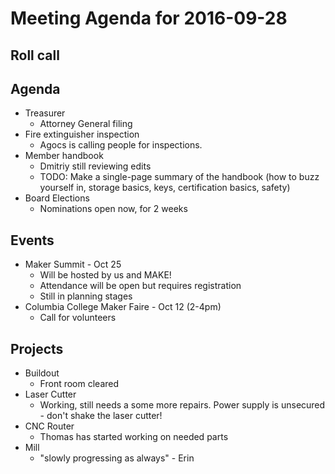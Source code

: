 Meeting Agenda for 2016-09-28
==============================

Roll call
---------

Agenda
------
- Treasurer
  - Attorney General filing
- Fire extinguisher inspection
  - Agocs is calling people for inspections.
- Member handbook
  - Dmitriy still reviewing edits
  - TODO: Make a single-page summary of the handbook (how to buzz yourself in, storage basics, keys, certification basics, safety)
- Board Elections
  - Nominations open now, for 2 weeks

Events
------
- Maker Summit - Oct 25
  - Will be hosted by us and MAKE!
  - Attendance will be open but requires registration
  - Still in planning stages
- Columbia College Maker Faire - Oct 12 (2-4pm)
  - Call for volunteers

Projects
--------
- Buildout
  - Front room cleared
- Laser Cutter
  - Working, still needs a some more repairs. Power supply is unsecured - don't shake the laser cutter!
- CNC Router
  - Thomas has started working on needed parts
- Mill
  - "slowly progressing as always" - Erin
